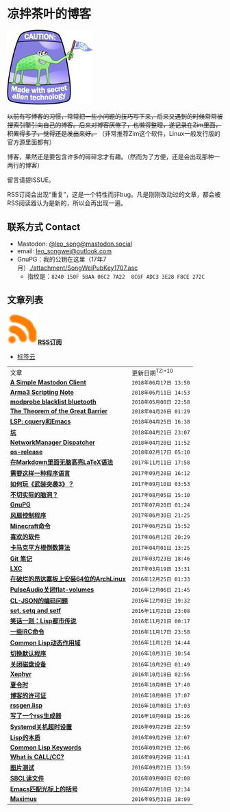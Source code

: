 凉拌茶叶的博客
==============

<img src="./attachment/lisplogo_fancy_256.png" alt="(made-with-lisp)" width="200"/>

~~以前有写博客的习惯，常常把一些小问题的技巧写下来，后来又遇到的时候常常被搜索引擎引向自己的博客。后来对博客厌倦了，也懒得整理，遂记录在Zim里面，积累得多了，觉得还是发出来好。~~
（非常推荐Zim这个软件，Linux一般发行版的官方源里面都有）

博客，果然还是要包含许多的碎碎念才有趣。（然而为了方便，还是会出现那种一两行的博客）

留言请提ISSUE。

RSS订阅会出现“重复”，这是一个特性而非bug。凡是刚刚改动过的文章，都会被RSS阅读器认为是新的，所以会再出现一遍。


## 联系方式 Contact

* Mastodon: [@leo_song@mastodon.social](https://mastodon.social/@leo_song)
* email: leo_songwei@outlook.com
* GnuPG：我的公钥在这里（17年7月）[./attachment/SongWeiPubKey1707.asc](https://raw.githubusercontent.com/leosongwei/blog/master/attachment/SongWeiPubKey1707.asc)
  - 指纹是：`8240 150F 5BAA 06C2 7A22  8C6F ADC3 3E28 F8CE 272C`

文章列表
--------

<a href="https://github.com/leosongwei/blog/raw/master/rss.xml"><img src="./attachment/rss.jpg" alt="[RSS]" width="72"/>**RSS订阅**</a>

* [标签云](./tags.md)

<table><tbody>
<tr><td>文章</td><td>更新日期<sup>TZ:+10</sup></td></tr>
<tr><td>
<a href="https://github.com/leosongwei/leosongwei.github.io/blob/master/mastodon_client.md">
<b>A Simple Mastodon Client</b>
</a></td>
<td><code>2018年06月17日 13:50</code></td>
</tr>
<tr><td>
<a href="https://github.com/leosongwei/leosongwei.github.io/blob/master/Arma3_scripting_note.md">
<b>Arma3 Scripting Note
</b>
</a></td>
<td><code>2018年06月11日 14:53</code></td>
</tr>
<tr><td>
<a href="https://github.com/leosongwei/leosongwei.github.io/blob/master/blacklist_bluetooth.md">
<b>modprobe blacklist bluetooth</b>
</a></td>
<td><code>2018年05月08日 22:58</code></td>
</tr>
<tr><td>
<a href="https://github.com/leosongwei/leosongwei.github.io/blob/master/great_barrier.md">
<b>The Theorem of the Great Barrier</b>
</a></td>
<td><code>2018年04月26日 01:29</code></td>
</tr>
<tr><td>
<a href="https://github.com/leosongwei/leosongwei.github.io/blob/master/cquery.md">
<b>LSP: cquery和Emacs</b>
</a></td>
<td><code>2018年04月25日 16:38</code></td>
</tr>
<tr><td>
<a href="https://github.com/leosongwei/leosongwei.github.io/blob/master/坑.md">
<b>坑</b>
</a></td>
<td><code>2018年04月21日 23:07</code></td>
</tr>
<tr><td>
<a href="https://github.com/leosongwei/leosongwei.github.io/blob/master/networkmanager-dispatcher.md">
<b>NetworkManager Dispatcher</b>
</a></td>
<td><code>2018年04月20日 11:52</code></td>
</tr>
<tr><td>
<a href="https://github.com/leosongwei/leosongwei.github.io/blob/master/os-release.md">
<b>os-release</b>
</a></td>
<td><code>2018年02月17日 05:10</code></td>
</tr>
<tr><td>
<a href="https://github.com/leosongwei/leosongwei.github.io/blob/master/无脑高亮LaTeX语法.md">
<b>在Markdown里面无脑高亮LaTeX语法</b>
</a></td>
<td><code>2017年11月11日 17:58</code></td>
</tr>
<tr><td>
<a href="https://github.com/leosongwei/leosongwei.github.io/blob/master/requirement_of_programming_language.md">
<b>需要这样一种程序语言</b>
</a></td>
<td><code>2017年09月28日 16:12</code></td>
</tr>
<tr><td>
<a href="https://github.com/leosongwei/leosongwei.github.io/blob/master/how_to_play_arma3.md">
<b>如何玩《武装突袭3》？</b>
</a></td>
<td><code>2017年09月10日 03:53</code></td>
</tr>
<tr><td>
<a href="https://github.com/leosongwei/leosongwei.github.io/blob/master/脑洞.md">
<b>不切实际的脑洞？</b>
</a></td>
<td><code>2017年08月05日 15:10</code></td>
</tr>
<tr><td>
<a href="https://github.com/leosongwei/leosongwei.github.io/blob/master/07_gpg.md">
<b>GnuPG</b>
</a></td>
<td><code>2017年07月20日 01:24</code></td>
</tr>
<tr><td>
<a href="https://github.com/leosongwei/leosongwei.github.io/blob/master/fan.md">
<b>风扇控制程序</b>
</a></td>
<td><code>2017年06月30日 21:25</code></td>
</tr>
<tr><td>
<a href="https://github.com/leosongwei/leosongwei.github.io/blob/master/Minecraft命令.md">
<b>Minecraft命令</b>
</a></td>
<td><code>2017年06月25日 15:52</code></td>
</tr>
<tr><td>
<a href="https://github.com/leosongwei/leosongwei.github.io/blob/master/02_favorite_software.md">
<b>喜欢的软件</b>
</a></td>
<td><code>2017年06月12日 20:29</code></td>
</tr>
<tr><td>
<a href="https://github.com/leosongwei/leosongwei.github.io/blob/master/sqrt.md">
<b>卡马克平方根倒数算法</b>
</a></td>
<td><code>2017年04月01日 13:25</code></td>
</tr>
<tr><td>
<a href="https://github.com/leosongwei/leosongwei.github.io/blob/master/git.md">
<b>Git 笔记</b>
</a></td>
<td><code>2017年03月23日 18:46</code></td>
</tr>
<tr><td>
<a href="https://github.com/leosongwei/leosongwei.github.io/blob/master/lxc.md">
<b>LXC</b>
</a></td>
<td><code>2017年03月19日 13:31</code></td>
</tr>
<tr><td>
<a href="https://github.com/leosongwei/leosongwei.github.io/blob/master/onda_x64.md">
<b>在破烂的昂达寨板上安装64位的ArchLinux</b>
</a></td>
<td><code>2016年12月25日 01:33</code></td>
</tr>
<tr><td>
<a href="https://github.com/leosongwei/leosongwei.github.io/blob/master/PulseAudio关闭flat-volumes.md">
<b>PulseAudio关闭flat-volumes</b>
</a></td>
<td><code>2016年12月06日 21:45</code></td>
</tr>
<tr><td>
<a href="https://github.com/leosongwei/leosongwei.github.io/blob/master/CL-JSON的编码问题.md">
<b>CL-JSON的编码问题</b>
</a></td>
<td><code>2016年12月03日 19:32</code></td>
</tr>
<tr><td>
<a href="https://github.com/leosongwei/leosongwei.github.io/blob/master/set-setf-setq.md">
<b>set, setq and setf</b>
</a></td>
<td><code>2016年11月21日 23:08</code></td>
</tr>
<tr><td>
<a href="https://github.com/leosongwei/leosongwei.github.io/blob/master/legendary_lisper.md">
<b>笑话一则：Lisp都市传说</b>
</a></td>
<td><code>2016年11月21日 00:17</code></td>
</tr>
<tr><td>
<a href="https://github.com/leosongwei/leosongwei.github.io/blob/master/irc-commands.md">
<b>一些IRC命令</b>
</a></td>
<td><code>2016年11月17日 23:58</code></td>
</tr>
<tr><td>
<a href="https://github.com/leosongwei/leosongwei.github.io/blob/master/CommonLisp动态作用域.md">
<b>Common Lisp动态作用域</b>
</a></td>
<td><code>2016年11月12日 14:44</code></td>
</tr>
<tr><td>
<a href="https://github.com/leosongwei/leosongwei.github.io/blob/master/切换默认程序.md">
<b>切换默认程序</b>
</a></td>
<td><code>2016年10月31日 10:54</code></td>
</tr>
<tr><td>
<a href="https://github.com/leosongwei/leosongwei.github.io/blob/master/poweroff_disk.md">
<b>关闭磁盘设备</b>
</a></td>
<td><code>2016年10月29日 01:49</code></td>
</tr>
<tr><td>
<a href="https://github.com/leosongwei/leosongwei.github.io/blob/master/Xephyr.md">
<b>Xephyr</b>
</a></td>
<td><code>2016年10月18日 02:56</code></td>
</tr>
<tr><td>
<a href="https://github.com/leosongwei/leosongwei.github.io/blob/master/夏令时.md">
<b>夏令时</b>
</a></td>
<td><code>2016年10月08日 17:40</code></td>
</tr>
<tr><td>
<a href="https://github.com/leosongwei/leosongwei.github.io/blob/master/LICENSE.md">
<b>博客的许可证</b>
</a></td>
<td><code>2016年10月08日 17:07</code></td>
</tr>
<tr><td>
<a href="https://github.com/leosongwei/leosongwei.github.io/blob/master/rssgen.lisp.md">
<b>rssgen.lisp</b>
</a></td>
<td><code>2016年10月08日 17:03</code></td>
</tr>
<tr><td>
<a href="https://github.com/leosongwei/leosongwei.github.io/blob/master/08_rss.md">
<b>写了一个rss生成器</b>
</a></td>
<td><code>2016年10月08日 15:26</code></td>
</tr>
<tr><td>
<a href="https://github.com/leosongwei/leosongwei.github.io/blob/master/systemd_timeout.md">
<b>Systemd关机超时设置</b>
</a></td>
<td><code>2016年09月29日 22:59</code></td>
</tr>
<tr><td>
<a href="https://github.com/leosongwei/leosongwei.github.io/blob/master/05_essence_of_lisp.md">
<b>Lisp的本质</b>
</a></td>
<td><code>2016年09月29日 12:07</code></td>
</tr>
<tr><td>
<a href="https://github.com/leosongwei/leosongwei.github.io/blob/master/04_common_lisp_keywords.md">
<b>Common Lisp Keywords</b>
</a></td>
<td><code>2016年09月29日 12:06</code></td>
</tr>
<tr><td>
<a href="https://github.com/leosongwei/leosongwei.github.io/blob/master/00_what_is_call_cc.md">
<b>What is CALL/CC?</b>
</a></td>
<td><code>2016年09月29日 11:41</code></td>
</tr>
<tr><td>
<a href="https://github.com/leosongwei/leosongwei.github.io/blob/master/图片测试.md">
<b>图片测试</b>
</a></td>
<td><code>2016年09月21日 13:59</code></td>
</tr>
<tr><td>
<a href="https://github.com/leosongwei/leosongwei.github.io/blob/master/06_sbcl_reading_file.md">
<b>SBCL读文件</b>
</a></td>
<td><code>2016年09月08日 02:08</code></td>
</tr>
<tr><td>
<a href="https://github.com/leosongwei/leosongwei.github.io/blob/master/03_emacs_matching_parens_ON_cursor.md">
<b>Emacs匹配光标上的括号</b>
</a></td>
<td><code>2016年07月10日 12:34</code></td>
</tr>
<tr><td>
<a href="https://github.com/leosongwei/leosongwei.github.io/blob/master/01_maximus.md">
<b>Maximus</b>
</a></td>
<td><code>2016年05月31日 18:09</code></td>
</tr>
</tbody></table>